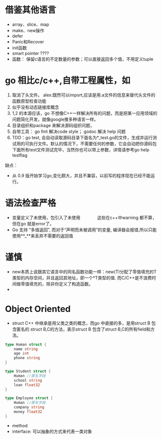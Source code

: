 # 借鉴其他语言
* array、slice、map
* make、new操作
* defer
* Panic和Recover
* init函数
* smart pointer ????
* 函数： 保留c语言的不定数量的参数；可以直接返回多个值，不用定义tuple

# go 相比c/c++,自带工程属性，如
1. 取消了头文件。 alex:既然可以import,应该是用.a文件的信息来替代头文件的函数原型检查功能
2. 似乎没有动态链接库概念
3. 1,2 的本源应该，go 不想像C++一样解决所有的问题，而是把某一应用领域的问题简化开发，就像google推多种语言一样。
4. 目录组织和package 来解决源码组织问题，
5. 自带工具： go fmt 解决code style；  godoc 解决 help 问题
6. TDD：go test, 会自动读取源码目录下面名为*_test.go的文件，生成并运行测试用的可执行文件。默认的情况下，不需要任何的参数，它会自动把你源码包下面所有test文件测试完毕，当然你也可以带上参数，详情请参考go help testflag


缺点：
* 从 0.9 版开始学习go,变化颇大，并且不兼容，以前写的程序现在已经不能运行。

# 语法检查严格
* 变量定义了未使用，包引入了未使用　　　　这些在c++中warning 都不算，但在go 就是error了。
* Go 支持 “多值返回”, 而对于“声明而未被调用”的变量, 编译器会报错,所以只能使用**_**来丢弃不需要的返回值

# 谨慎
* new本质上说跟其它语言中的同名函数功能一样：new(T)分配了零值填充的T类型的内存空间，并且返回其地址，即一个*T类型的值. 而C/C++是不浪费时间做零值填充的，除非你定义了构造函数。
* 

# Object Oriented
* struct
C++ 中继承是用父类之类的概念，而go 中直接的多，是用struct B 包含匿名的 struct B,C的方法，表示struct B 包含了struct B,C的所有field和方法。
```go
type Human struct {
	name string
	age int
	phone string
}

type Student struct {
	Human //匿名字段
	school string
	loan float32
}

type Employee struct {
	Human //匿名字段
	company string
	money float32
}

```
* method
* interface: 可以抽象的方式来代表一类对象


